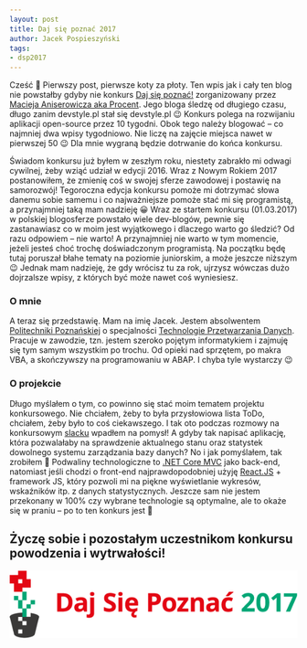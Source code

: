 ```yaml
---
layout: post
title: Daj się poznać 2017
author: Jacek Pospieszyński
tags: 
- dsp2017
---
```

Cześć 🙂 Pierwszy post, pierwsze koty za płoty. Ten wpis jak i cały ten blog nie powstałby gdyby nie konkurs [Daj się poznać!](http://devstyle.pl/daj-sie-poznac/) zorganizowany przez [Macieja Aniserowicza aka Procent](http://devstyle.pl/). Jego bloga śledzę od długiego czasu, długo zanim devstyle.pl stał się devstyle.pl 😉 Konkurs polega na rozwijaniu aplikacji open-source przez 10 tygodni. Obok tego należy blogować – co najmniej dwa wpisy tygodniowo. Nie liczę na zajęcie miejsca nawet w pierwszej 50 😉 Dla mnie wygraną będzie dotrwanie do końca konkursu.

Świadom konkursu już byłem w zeszłym roku, niestety zabrakło mi odwagi cywilnej, żeby wziąć udział w edycji 2016. Wraz z Nowym Rokiem 2017 postanowiłem, że zmienię coś w swojej sferze zawodowej i postawię na samorozwój! Tegoroczna edycja konkursu pomoże mi dotrzymać słowa danemu sobie samemu i co najważniejsze pomoże stać mi się programistą, a przynajmniej taką mam nadzieję 😀 Wraz ze startem konkursu (01.03.2017) w polskiej blogosferze powstało wiele dev-blogów, pewnie się zastanawiasz co w moim jest wyjątkowego i dlaczego warto go śledzić? Od razu odpowiem –  nie warto! A przynajmniej nie warto w tym momencie, jeżeli jesteś choć trochę doświadczonym programistą. Na początku będę tutaj poruszał błahe tematy na poziomie juniorskim, a może jeszcze niższym 😉 Jednak mam nadzieję, że gdy wrócisz tu za rok, ujrzysz wówczas dużo dojrzalsze wpisy, z których być może nawet coś wyniesiesz.


### O mnie

A teraz się przedstawię. Mam na imię Jacek. Jestem absolwentem [Politechniki Poznańskiej](https://www.put.poznan.pl/) o specjalności [Technologie Przetwarzania Danych](http://tpd.cs.put.poznan.pl/). Pracuje w zawodzie, tzn. jestem szeroko pojętym informatykiem i zajmuję się tym samym wszystkim po trochu. Od opieki nad sprzętem, po makra VBA, a skończywszy na programowaniu w ABAP. I chyba tyle wystarczy 😉


### O projekcie

Długo myślałem o tym, co powinno się stać moim tematem projektu konkursowego. Nie chciałem, żeby to była przysłowiowa lista ToDo, chciałem, żeby było to coś ciekawszego. I tak oto podczas rozmowy na konkursowym [slacku](http://devspl.slack.com/) wpadłem na pomysł! A gdyby tak napisać aplikację, która pozwalałaby na sprawdzenie aktualnego stanu oraz statystek dowolnego systemu zarządzania bazy danych? No i jak pomyślałem, tak zrobiłem 🙂 Podwaliny technologiczne to [.NET Core MVC](https://www.microsoft.com/net/core) jako back-end, natomiast jeśli chodzi o front-end najprawdopodobniej użyję [React.JS](https://facebook.github.io/react/) + framework JS, który pozwoli mi na piękne wyświetlanie wykresów, wskaźników itp. z danych statystycznych. Jeszcze sam nie jestem przekonany w 100% czy wybrane technologie są optymalne, ale to okaże się w praniu – po to ten konkurs jest 🙂

## Życzę sobie i pozostałym uczestnikom konkursu powodzenia i wytrwałości!


![alt text](/img/dsp2017-logo.png "Daj się poznać 2017!")
